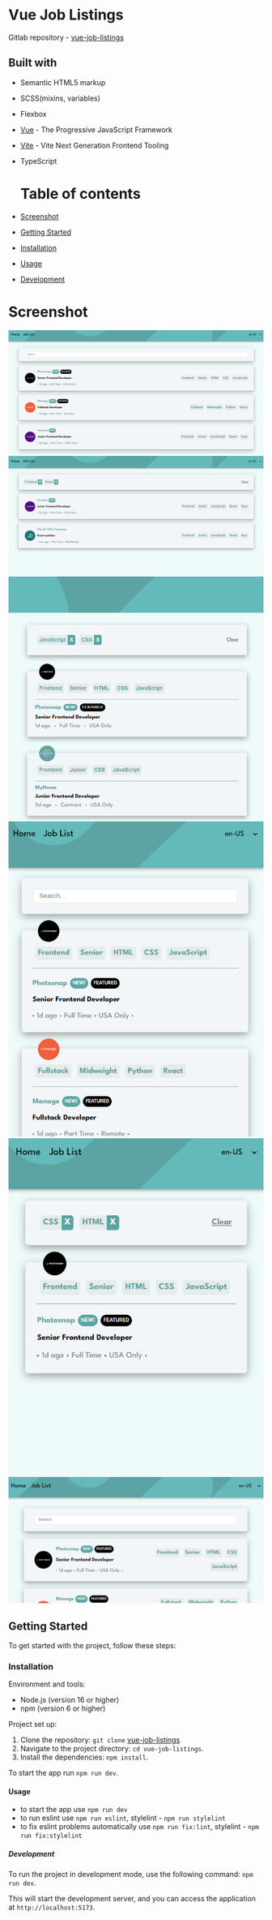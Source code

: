 # Vue Job Listings

Gitlab repository - [vue-job-listings](https://github.com/RuslanaTomnyuk/vue-job-listings.git)

## Built with

- Semantic HTML5 markup
- SCSS(mixins, variables)
- Flexbox
- [Vue](https://vuejs.org/) - The Progressive JavaScript Framework
- [Vite](https://vitejs.dev/) - Vite Next Generation Frontend Tooling
- TypeScript

   # Table of contents

- [Screenshot](#screenshot)
- [Getting Started](#getting-started)
- [Installation](#installation)
- [Usage](#usage)
- [Development](#development)

# Screenshot

![](./design/desktop.png)
![desktop-filter.png](./design/desktop-filter.png)
![tablet-filters.png](./design/tablet-filters.png)
![mobile.png](./design/mobile.png)
![mobile-filters.png](./design/mobile-filters.png)
![input-search.png](./design/input-search.png)

## Getting Started

To get started with the project, follow these steps:

### Installation

Environment and tools:
- Node.js (version 16 or higher)
- npm (version 6 or higher)

Project set up:
1. Clone the repository: `git clone` [vue-job-listings](https://github.com/RuslanaTomnyuk/vue-job-listings.git)
2. Navigate to the project directory: `cd vue-job-listings`.
3. Install the dependencies: `npm install`.

To start the app run `npm run dev`.

#### Usage

- to start the app use `npm run dev`
- to run eslint use `npm run eslint`, stylelint - `npm run stylelint`
- to fix eslint problems automatically use `npm run fix:lint`, stylelint - `npm run fix:stylelint`

##### Development

To run the project in development mode, use the following command:
`npm run dev`.

This will start the development server, and you can access the application at `http://localhost:5173`.
